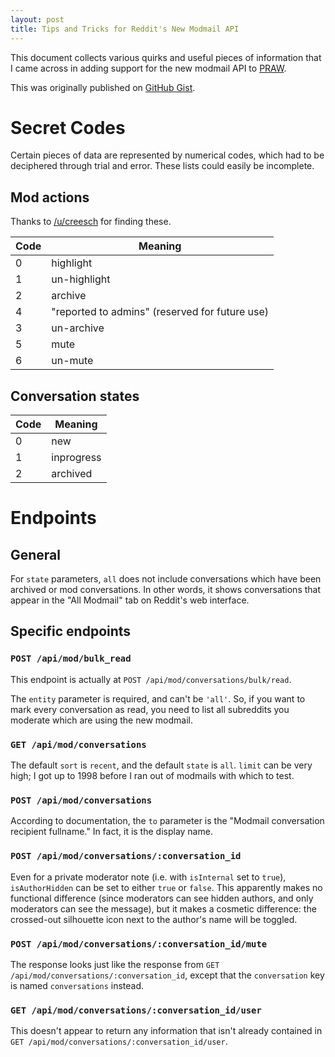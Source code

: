 ```yaml
---
layout: post
title: Tips and Tricks for Reddit's New Modmail API
---
```


This document collects various quirks and useful pieces of information that I
came across in adding support for the new modmail API
to [PRAW](http://praw.readthedocs.io/en/latest/).

This was originally published
on
[GitHub Gist](https://gist.github.com/leviroth/dafcf1331737e2b55dd6fb86257dcb8d).

# Secret Codes #

Certain pieces of data are represented by numerical codes, which had to be
deciphered through trial and error. These lists could easily be incomplete.

## Mod actions ##

Thanks
to
[/u/creesch](https://www.reddit.com/r/redditdev/comments/5jf4yg/api_new_modmail/dbhyf0t/) for
finding these.

Code | Meaning
--- | ---
0 | highlight
1 | un-highlight
2 | archive
4 | "reported to admins" (reserved for future use)
3 | un-archive
5 | mute
6 | un-mute

## Conversation states ##

Code | Meaning
--- | ---
0 | new
1 | inprogress
2 | archived

# Endpoints #

## General ##

For `state` parameters, `all` does not include conversations which have been archived or mod conversations. In other words, it shows conversations that appear in the "All Modmail" tab on Reddit's web interface.

## Specific endpoints ##

### `POST /api/mod/bulk_read` ###

This endpoint is actually at `POST /api/mod/conversations/bulk/read`.

The `entity` parameter is required, and can't be `'all'`. So, if you want to
mark every conversation as read, you need to list all subreddits you moderate
which are using the new modmail.

### `GET /api/mod/conversations` ###
 
The default `sort` is `recent`, and the default `state` is `all`. `limit` can be
very high; I got up to 1998 before I ran out of modmails with which to test.

### `POST /api/mod/conversations` ###

According to documentation, the `to` parameter is the "Modmail conversation
recipient fullname." In fact, it is the display name.

### `POST /api/mod/conversations/:conversation_id` ###

Even for a private moderator note (i.e. with `isInternal` set to `true`),
`isAuthorHidden` can be set to either `true` or `false`. This apparently makes
no functional difference (since moderators can see hidden authors, and only
moderators can see the message), but it makes a cosmetic difference: the
crossed-out silhouette icon next to the author's name will be toggled.

### `POST /api/mod/conversations/:conversation_id/mute` ###

The response looks just like the response from `GET
/api/mod/conversations/:conversation_id`, except that the `conversation` key is
named `conversations` instead.

### `GET /api/mod/conversations/:conversation_id/user` ###

This doesn't appear to return any information that isn't already contained in
`GET /api/mod/conversations/:conversation_id/user`.
